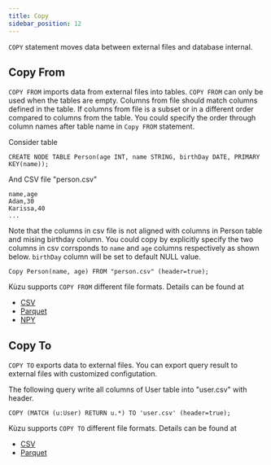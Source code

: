 ```yaml
---
title: Copy
sidebar_position: 12
---
```


`COPY` statement moves data between external files and database internal.

## Copy From
`COPY FROM` imports data from external files into tables. `COPY FROM` can only be used when the tables are empty. Columns from file should match columns defined in the table. If columns from file is a subset or in a different order compared to columns from the table. You could specify the order through column names after table name in `Copy FROM` statement.

Consider table
```
CREATE NODE TABLE Person(age INT, name STRING, birthDay DATE, PRIMARY KEY(name));
```
And CSV file "person.csv"
```
name,age
Adam,30
Karissa,40
...
```
Note that the columns in csv file is not aligned with columns in Person table and mising birthday column. You could copy by explicitly specify the two columns in csv corrsponds to `name` and `age` columns respectively as shown below. `birthDay` column will be set to default NULL value. 
```
Copy Person(name, age) FROM "person.csv" (header=true);
```

Kùzu supports `COPY FROM` different file formats. Details can be found at
- [CSV](../data-import/csv-import.md)
- [Parquet](../data-import/parquet-import.md)
- [NPY](../data-import/npy-import.md)

## Copy To
`COPY TO` exports data to external files. You can export query result to external files with customized configutation.

The following query write all columns of User table into "user.csv" with header.
```
COPY (MATCH (u:User) RETURN u.*) TO 'user.csv' (header=true);
```

Kùzu supports `COPY TO` different file formats. Details can be found at
- [CSV](../data-export/csv-export.md)
- [Parquet](../data-export/parquet-export.md)

